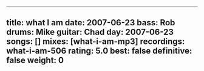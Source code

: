 
---
title: what I am
date: 2007-06-23
bass:	Rob
drums:	Mike
guitar:	Chad
day: 2007-06-23
songs: []
mixes: [what-i-am-mp3]
recordings: what-i-am-506
rating: 5.0
best: false
definitive: false
weight: 0
---
